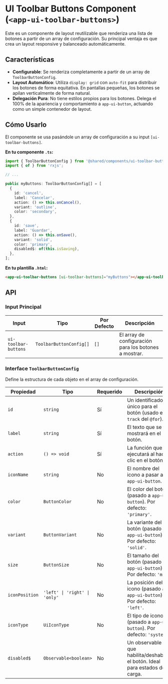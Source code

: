 <!-- File: d:\desarrollos\countries2\frontend\src\app\shared\components\ui-toolbar-buttons\README.md | Last Modified: 2025-10-19 -->

# UI Toolbar Buttons Component (`<app-ui-toolbar-buttons>`)

Este es un componente de layout reutilizable que renderiza una lista de botones a partir de un array de configuración. Su principal ventaja es que crea un layout responsive y balanceado automáticamente.

## Características

-   **Configurable**: Se renderiza completamente a partir de un array de `ToolbarButtonConfig`.
-   **Layout Automático**: Utiliza `display: grid` con `auto-fit` para distribuir los botones de forma equitativa. En pantallas pequeñas, los botones se apilan verticalmente de forma natural.
-   **Delegación Pura**: No tiene estilos propios para los botones. Delega el 100% de la apariencia y comportamiento a `app-ui-button`, actuando como un simple contenedor de layout.

## Cómo Usarlo

El componente se usa pasándole un array de configuración a su input `[ui-toolbar-buttons]`.

**En tu componente `.ts`:**
```typescript
import { ToolbarButtonConfig } from '@shared/components/ui-toolbar-buttons/ui-toolbar-buttons.component';
import { of } from 'rxjs';

// ...

public myButtons: ToolbarButtonConfig[] = [
  {
    id: 'cancel',
    label: 'Cancelar',
    action: () => this.onCancel(),
    variant: 'outline',
    color: 'secondary',
  },
  {
    id: 'save',
    label: 'Guardar',
    action: () => this.onSave(),
    variant: 'solid',
    color: 'primary',
    disabled$: of(this.isSaving),
  },
];
```

**En tu plantilla `.html`:**
```html
<app-ui-toolbar-buttons [ui-toolbar-buttons]="myButtons"></app-ui-toolbar-buttons>
```

## API

### Input Principal

| Input                  | Tipo                    | Por Defecto | Descripción                                      |
| ---------------------- | ----------------------- | ----------- | ------------------------------------------------ |
| `ui-toolbar-buttons`   | `ToolbarButtonConfig[]` | `[]`        | El array de configuración para los botones a mostrar. |

### Interface `ToolbarButtonConfig`

Define la estructura de cada objeto en el array de configuración.

| Propiedad      | Tipo                      | Requerido | Descripción                                                                              |
| -------------- | ------------------------- | --------- | ---------------------------------------------------------------------------------------- |
| `id`           | `string`                  | Sí        | Un identificador único para el botón (usado en el `track` del `@for`).                   |
| `label`        | `string`                  | Sí        | El texto que se mostrará en el botón.                                                    |
| `action`       | `() => void`              | Sí        | La función que se ejecutará al hacer clic en el botón.                                   |
| `iconName`     | `string`                  | No        | El nombre del icono a pasar a `app-ui-button`.                                           |
| `color`        | `ButtonColor`             | No        | El color del botón (pasado a `app-ui-button`). Por defecto: `'primary'`.                 |
| `variant`      | `ButtonVariant`           | No        | La variante del botón (pasado a `app-ui-button`). Por defecto: `'solid'`.                |
| `size`         | `ButtonSize`              | No        | El tamaño del botón (pasado a `app-ui-button`). Por defecto: `'m'`.                      |
| `iconPosition` | `'left' \| 'right' \| 'only'` | No        | La posición del icono (pasado a `app-ui-button`). Por defecto: `'left'`.                 |
| `iconType`     | `UiIconType`              | No        | El tipo de icono (pasado a `app-ui-button`). Por defecto: `'system'`.                   |
| `disabled$`    | `Observable<boolean>`     | No        | Un observable que habilita/deshabilita el botón. Ideal para estados de carga.          |
